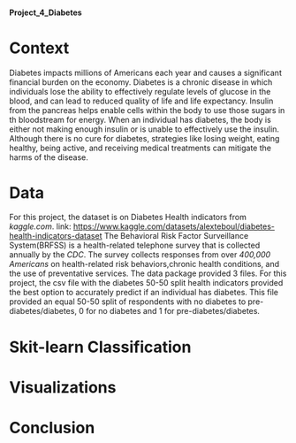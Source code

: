 #### Project_4_Diabetes

# Context
Diabetes impacts millions of Americans each year and causes a significant financial burden on the economy. Diabetes is a chronic disease in which individuals lose the ability to effectively regulate levels of glucose in the blood, and can lead to reduced quality of life and life expectancy. Insulin from the pancreas helps enable cells within the body to use those sugars in th bloodstream for energy. When an individual has diabetes, the body is either not making enough insulin or is unable to effectively use the insulin.
Although there is no cure for diabetes, strategies like losing weight, eating healthy, being active, and receiving medical treatments can mitigate the harms of the disease. 

# Data 
For this project, the dataset is on Diabetes Health indicators from *kaggle.com*. link: https://www.kaggle.com/datasets/alexteboul/diabetes-health-indicators-dataset
The Behavioral Risk Factor Surveillance System(BRFSS) is a health-related telephone survey that is collected annually by the *CDC*. The survey collects responses from over *400,000 Americans* on health-related risk behaviors,chronic health conditions, and the use of preventative services. 
The data package provided 3 files. For this project, the csv file with the diabetes 50-50 split health indicators provided the best option to accurately predict if an individual has diabetes. This file provided an equal 50-50 split of respondents with no diabetes to pre-diabetes/diabetes, 0 for no diabetes and 1 for pre-diabetes/diabetes.

# Skit-learn Classification 

# Visualizations

# Conclusion
